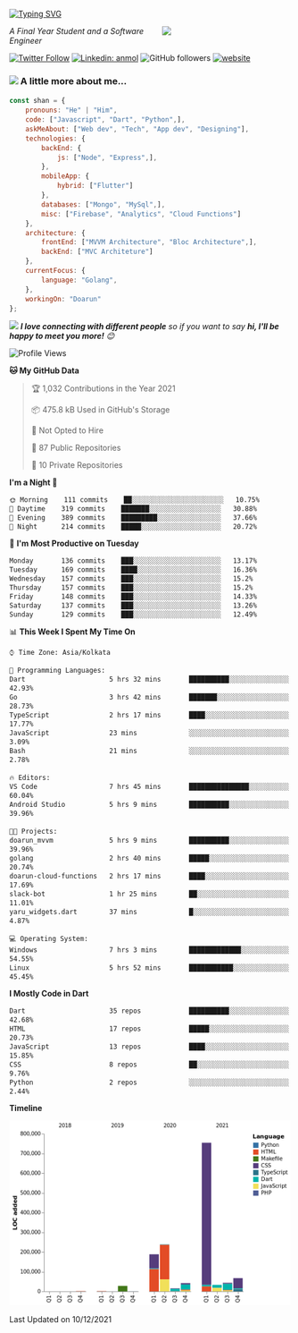 <!-- <h2>नमस्ते (Namaste)🙏🏻, I'm Shan Shaji! <img src="https://media.giphy.com/media/12oufCB0MyZ1Go/giphy.gif" width="50"></h2> -->
[![Typing SVG](https://readme-typing-svg.herokuapp.com?lines=Hey%2C+I'm+Shan;I+am+a+Full+Stack+Developer)](https://git.io/typing-svg)

<img align='right' src="https://media.giphy.com/media/M9gbBd9nbDrOTu1Mqx/giphy.gif" width="230">
<p><em>A Final Year Student and a Software Engineer</em></p>

[![Twitter Follow](https://img.shields.io/twitter/follow/shan__shaji?style=flat)](https://twitter.com/intent/follow?screen_name=shan__shaji)
[![Linkedin: anmol](https://img.shields.io/badge/shan-shaji?style=flat-square&logo=Linkedin&logoColor=white&link=https://www.linkedin.com/in/shan-shaji/)](https://www.linkedin.com/in/shan-shaji/)
![GitHub followers](https://img.shields.io/github/followers/shan-shaji?label=Follow&style=social)
[![website](https://img.shields.io/badge/Website-46a2f1.svg?&style=flat-square&logo=Google-Chrome&logoColor=white&link=http://shan-shaji.github.io/)](http://shan-shaji.github.io/)



### <img src="https://media.giphy.com/media/VgCDAzcKvsR6OM0uWg/giphy.gif" width="50"> A little more about me...  

```javascript
const shan = {
    pronouns: "He" | "Him",
    code: ["Javascript", "Dart", "Python",],
    askMeAbout: ["Web dev", "Tech", "App dev", "Designing"],
    technologies: {
        backEnd: {
            js: ["Node", "Express",],
        },
        mobileApp: {
            hybrid: ["Flutter"]
        },
        databases: ["Mongo", "MySql",],
        misc: ["Firebase", "Analytics", "Cloud Functions"]
    },
    architecture: {
        frontEnd: ["MVVM Architecture", "Bloc Architecture",],
        backEnd: ["MVC Architeture"]
    },
    currentFocus: {
        language: "Golang",
    },
    workingOn: "Doarun"
};
```

<img src="https://media.giphy.com/media/LnQjpWaON8nhr21vNW/giphy.gif" width="60"> <em><b>I love connecting with different people</b> so if you want to say <b>hi, I'll be happy to meet you more!</b> 😊</em>


<!--START_SECTION:waka-->
![Profile Views](http://img.shields.io/badge/Profile%20Views-5-blue)

**🐱 My GitHub Data** 

> 🏆 1,032 Contributions in the Year 2021
 > 
> 📦 475.8 kB Used in GitHub's Storage 
 > 
> 🚫 Not Opted to Hire
 > 
> 📜 87 Public Repositories 
 > 
> 🔑 10 Private Repositories  
 > 
**I'm a Night 🦉** 

```text
🌞 Morning    111 commits    ██░░░░░░░░░░░░░░░░░░░░░░░   10.75% 
🌆 Daytime    319 commits    ███████░░░░░░░░░░░░░░░░░░   30.88% 
🌃 Evening    389 commits    █████████░░░░░░░░░░░░░░░░   37.66% 
🌙 Night      214 commits    █████░░░░░░░░░░░░░░░░░░░░   20.72%

```
📅 **I'm Most Productive on Tuesday** 

```text
Monday       136 commits    ███░░░░░░░░░░░░░░░░░░░░░░   13.17% 
Tuesday      169 commits    ████░░░░░░░░░░░░░░░░░░░░░   16.36% 
Wednesday    157 commits    ███░░░░░░░░░░░░░░░░░░░░░░   15.2% 
Thursday     157 commits    ███░░░░░░░░░░░░░░░░░░░░░░   15.2% 
Friday       148 commits    ███░░░░░░░░░░░░░░░░░░░░░░   14.33% 
Saturday     137 commits    ███░░░░░░░░░░░░░░░░░░░░░░   13.26% 
Sunday       129 commits    ███░░░░░░░░░░░░░░░░░░░░░░   12.49%

```


📊 **This Week I Spent My Time On** 

```text
⌚︎ Time Zone: Asia/Kolkata

💬 Programming Languages: 
Dart                     5 hrs 32 mins       ██████████░░░░░░░░░░░░░░░   42.93% 
Go                       3 hrs 42 mins       ███████░░░░░░░░░░░░░░░░░░   28.73% 
TypeScript               2 hrs 17 mins       ████░░░░░░░░░░░░░░░░░░░░░   17.77% 
JavaScript               23 mins             ░░░░░░░░░░░░░░░░░░░░░░░░░   3.09% 
Bash                     21 mins             ░░░░░░░░░░░░░░░░░░░░░░░░░   2.78%

🔥 Editors: 
VS Code                  7 hrs 45 mins       ███████████████░░░░░░░░░░   60.04% 
Android Studio           5 hrs 9 mins        ██████████░░░░░░░░░░░░░░░   39.96%

🐱‍💻 Projects: 
doarun_mvvm              5 hrs 9 mins        ██████████░░░░░░░░░░░░░░░   39.96% 
golang                   2 hrs 40 mins       █████░░░░░░░░░░░░░░░░░░░░   20.74% 
doarun-cloud-functions   2 hrs 17 mins       ████░░░░░░░░░░░░░░░░░░░░░   17.69% 
slack-bot                1 hr 25 mins        ██░░░░░░░░░░░░░░░░░░░░░░░   11.01% 
yaru_widgets.dart        37 mins             █░░░░░░░░░░░░░░░░░░░░░░░░   4.87%

💻 Operating System: 
Windows                  7 hrs 3 mins        █████████████░░░░░░░░░░░░   54.55% 
Linux                    5 hrs 52 mins       ███████████░░░░░░░░░░░░░░   45.45%

```

**I Mostly Code in Dart** 

```text
Dart                     35 repos            ██████████░░░░░░░░░░░░░░░   42.68% 
HTML                     17 repos            █████░░░░░░░░░░░░░░░░░░░░   20.73% 
JavaScript               13 repos            ████░░░░░░░░░░░░░░░░░░░░░   15.85% 
CSS                      8 repos             ██░░░░░░░░░░░░░░░░░░░░░░░   9.76% 
Python                   2 repos             ░░░░░░░░░░░░░░░░░░░░░░░░░   2.44%

```


**Timeline**

![Chart not found](https://raw.githubusercontent.com/shan-shaji/shan-shaji/master/charts/bar_graph.png) 


 Last Updated on 10/12/2021
<!--END_SECTION:waka-->

